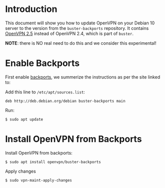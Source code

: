 # Introduction

This document will show you how to update OpenVPN on your Debian 10 server
to the version from the `buster-backports` repository. It contains 
[OpenVPN 2.5](https://github.com/OpenVPN/openvpn/blob/release/2.5/Changes.rst#overview-of-changes-in-250) 
instead of OpenVPN 2.4, which is part of `buster`.

**NOTE**: there is NO real need to do this and we consider this experimental!

# Enable Backports

First enable [backports](https://backports.debian.org/), we summerize the 
instructions as per the site linked to:

Add this line to `/etc/apt/sources.list`:

    deb http://deb.debian.org/debian buster-backports main
    
Run:

    $ sudo apt update

# Install OpenVPN from Backports

Install OpenVPN from backports:

    $ sudo apt install openvpn/buster-backports
    
Apply changes

    $ sudo vpn-maint-apply-changes
